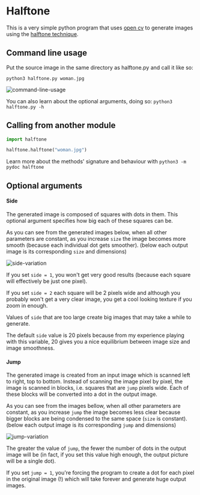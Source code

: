# Halftone

This is a very simple python program that uses [open cv](https://docs.opencv.org/master/index.html) to generate images using the [halftone technique](https://en.wikipedia.org/wiki/Halftone).

## Command line usage

Put the source image in the same directory as halftone.py and call it like so:

`python3 halftone.py woman.jpg`

![command-line-usage](https://user-images.githubusercontent.com/25433159/81508242-f51cb500-92fa-11ea-9bf2-14ce45190288.jpg)

You can also learn about the optional arguments, doing so: `python3 halftone.py -h`



## Calling from another module

```python
import halftone

halftone.halftone("woman.jpg")
```

Learn more about the methods' signature and behaviour with `python3 -m pydoc halftone`



## Optional arguments

#### Side

The generated image is composed of squares with dots in them. This optional argument specifies how big each of these squares can be. 

As you can see from the generated images below, when all other parameters are constant, as you increase `size` the image becomes more smooth (because each individual dot gets smoother). (below each output image is its corresponding `size` and dimensions)

![side-variation](https://user-images.githubusercontent.com/25433159/81510498-f6a1a980-9309-11ea-8484-74d2c36a5986.jpg)

If you set `side = 1`, you won't get very good results (because each square will effectively be just one pixel). 

If you set `side = 2` each square will be 2 pixels wide and although you probably won't get a very clear image, you get a cool looking texture if you zoom in enough. 

Values of `side` that are too large create big images that may take a while to generate. 

The default `side` value is 20 pixels because from my experience playing with this variable, 20 gives you a nice equilibrium between image size and image smoothness. 

#### Jump

The generated image is created from an input image which is scanned left to right, top to bottom. Instead of scanning the image pixel by pixel, the image is scanned in blocks, i.e. squares that are `jump` pixels wide. Each of these blocks will be converted into a dot in the output image. 

As you can see from the images bellow, when all other parameters are constant, as you increase `jump` the image becomes less clear because bigger blocks are being condensed to the same space (`size` is constant). (below each output image is its corresponding `jump` and dimensions)

![jump-variation](https://user-images.githubusercontent.com/25433159/81511641-a1b66100-9312-11ea-95ee-5ab34feb68c0.jpg)

The greater the value of `jump`, the fewer the number of dots in the output image will be (in fact, if you set this value high enough, the output picture will be a single dot).

If you set `jump = 1`, you're forcing the program to create a dot for each pixel in the original image (!) which will take forever and generate huge output images.

